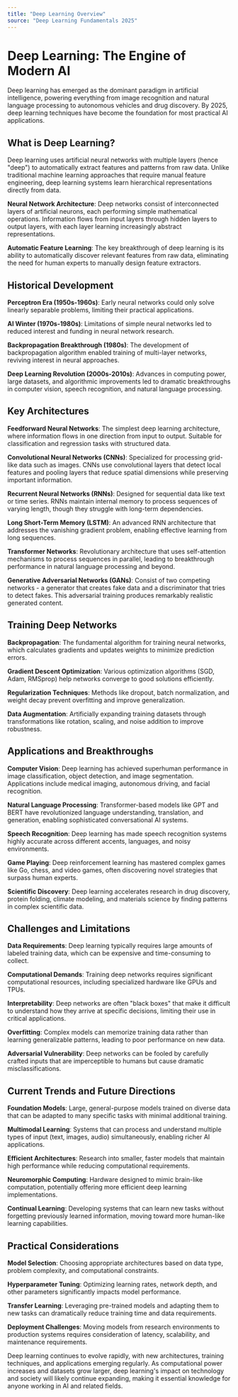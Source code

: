 ```yaml
---
title: "Deep Learning Overview"
source: "Deep Learning Fundamentals 2025"
---
```


# Deep Learning: The Engine of Modern AI

Deep learning has emerged as the dominant paradigm in artificial intelligence, powering everything from image recognition and natural language processing to autonomous vehicles and drug discovery. By 2025, deep learning techniques have become the foundation for most practical AI applications.

## What is Deep Learning?

Deep learning uses artificial neural networks with multiple layers (hence "deep") to automatically extract features and patterns from raw data. Unlike traditional machine learning approaches that require manual feature engineering, deep learning systems learn hierarchical representations directly from data.

**Neural Network Architecture**: Deep networks consist of interconnected layers of artificial neurons, each performing simple mathematical operations. Information flows from input layers through hidden layers to output layers, with each layer learning increasingly abstract representations.

**Automatic Feature Learning**: The key breakthrough of deep learning is its ability to automatically discover relevant features from raw data, eliminating the need for human experts to manually design feature extractors.

## Historical Development

**Perceptron Era (1950s-1960s)**: Early neural networks could only solve linearly separable problems, limiting their practical applications.

**AI Winter (1970s-1980s)**: Limitations of simple neural networks led to reduced interest and funding in neural network research.

**Backpropagation Breakthrough (1980s)**: The development of backpropagation algorithm enabled training of multi-layer networks, reviving interest in neural approaches.

**Deep Learning Revolution (2000s-2010s)**: Advances in computing power, large datasets, and algorithmic improvements led to dramatic breakthroughs in computer vision, speech recognition, and natural language processing.

## Key Architectures

**Feedforward Neural Networks**: The simplest deep learning architecture, where information flows in one direction from input to output. Suitable for classification and regression tasks with structured data.

**Convolutional Neural Networks (CNNs)**: Specialized for processing grid-like data such as images. CNNs use convolutional layers that detect local features and pooling layers that reduce spatial dimensions while preserving important information.

**Recurrent Neural Networks (RNNs)**: Designed for sequential data like text or time series. RNNs maintain internal memory to process sequences of varying length, though they struggle with long-term dependencies.

**Long Short-Term Memory (LSTM)**: An advanced RNN architecture that addresses the vanishing gradient problem, enabling effective learning from long sequences.

**Transformer Networks**: Revolutionary architecture that uses self-attention mechanisms to process sequences in parallel, leading to breakthrough performance in natural language processing and beyond.

**Generative Adversarial Networks (GANs)**: Consist of two competing networks - a generator that creates fake data and a discriminator that tries to detect fakes. This adversarial training produces remarkably realistic generated content.

## Training Deep Networks

**Backpropagation**: The fundamental algorithm for training neural networks, which calculates gradients and updates weights to minimize prediction errors.

**Gradient Descent Optimization**: Various optimization algorithms (SGD, Adam, RMSprop) help networks converge to good solutions efficiently.

**Regularization Techniques**: Methods like dropout, batch normalization, and weight decay prevent overfitting and improve generalization.

**Data Augmentation**: Artificially expanding training datasets through transformations like rotation, scaling, and noise addition to improve robustness.

## Applications and Breakthroughs

**Computer Vision**: Deep learning has achieved superhuman performance in image classification, object detection, and image segmentation. Applications include medical imaging, autonomous driving, and facial recognition.

**Natural Language Processing**: Transformer-based models like GPT and BERT have revolutionized language understanding, translation, and generation, enabling sophisticated conversational AI systems.

**Speech Recognition**: Deep learning has made speech recognition systems highly accurate across different accents, languages, and noisy environments.

**Game Playing**: Deep reinforcement learning has mastered complex games like Go, chess, and video games, often discovering novel strategies that surpass human experts.

**Scientific Discovery**: Deep learning accelerates research in drug discovery, protein folding, climate modeling, and materials science by finding patterns in complex scientific data.

## Challenges and Limitations

**Data Requirements**: Deep learning typically requires large amounts of labeled training data, which can be expensive and time-consuming to collect.

**Computational Demands**: Training deep networks requires significant computational resources, including specialized hardware like GPUs and TPUs.

**Interpretability**: Deep networks are often "black boxes" that make it difficult to understand how they arrive at specific decisions, limiting their use in critical applications.

**Overfitting**: Complex models can memorize training data rather than learning generalizable patterns, leading to poor performance on new data.

**Adversarial Vulnerability**: Deep networks can be fooled by carefully crafted inputs that are imperceptible to humans but cause dramatic misclassifications.

## Current Trends and Future Directions

**Foundation Models**: Large, general-purpose models trained on diverse data that can be adapted to many specific tasks with minimal additional training.

**Multimodal Learning**: Systems that can process and understand multiple types of input (text, images, audio) simultaneously, enabling richer AI applications.

**Efficient Architectures**: Research into smaller, faster models that maintain high performance while reducing computational requirements.

**Neuromorphic Computing**: Hardware designed to mimic brain-like computation, potentially offering more efficient deep learning implementations.

**Continual Learning**: Developing systems that can learn new tasks without forgetting previously learned information, moving toward more human-like learning capabilities.

## Practical Considerations

**Model Selection**: Choosing appropriate architectures based on data type, problem complexity, and computational constraints.

**Hyperparameter Tuning**: Optimizing learning rates, network depth, and other parameters significantly impacts model performance.

**Transfer Learning**: Leveraging pre-trained models and adapting them to new tasks can dramatically reduce training time and data requirements.

**Deployment Challenges**: Moving models from research environments to production systems requires consideration of latency, scalability, and maintenance requirements.

Deep learning continues to evolve rapidly, with new architectures, training techniques, and applications emerging regularly. As computational power increases and datasets grow larger, deep learning's impact on technology and society will likely continue expanding, making it essential knowledge for anyone working in AI and related fields.